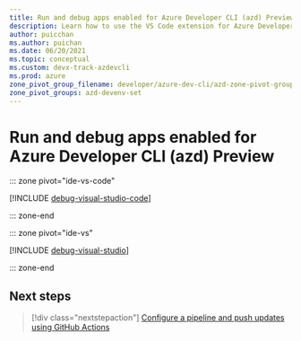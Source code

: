 ```yaml
---
title: Run and debug apps enabled for Azure Developer CLI (azd) Preview
description: Learn how to use the VS Code extension for Azure Developer CLI and Visual Studio to run and debug locally.
author: puicchan
ms.author: puichan
ms.date: 06/20/2021
ms.topic: conceptual
ms.custom: devx-track-azdevcli
ms.prod: azure
zone_pivot_group_filename: developer/azure-dev-cli/azd-zone-pivot-groups.json
zone_pivot_groups: azd-devenv-set
---
```


# Run and debug apps enabled for Azure Developer CLI (azd) Preview

::: zone pivot="ide-vs-code"

[!INCLUDE [debug-visual-studio-code](includes/debug-visual-studio-code.md)]

::: zone-end

::: zone pivot="ide-vs"

[!INCLUDE [debug-visual-studio](includes/debug-visual-studio.md)]

::: zone-end

## Next steps

> [!div class="nextstepaction"]
> [Configure a pipeline and push updates using GitHub Actions](configure-devops-pipeline.md)
